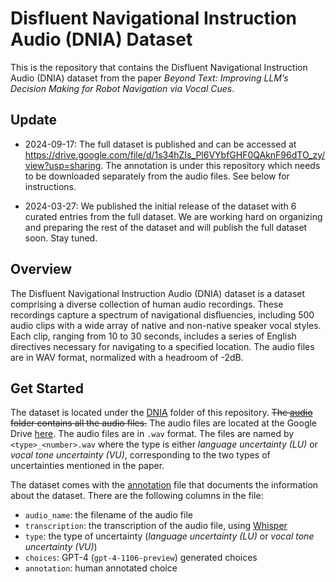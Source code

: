 # Disfluent Navigational Instruction Audio (DNIA) Dataset

This is the repository that contains the Disfluent Navigational Instruction Audio (DNIA) dataset from the paper _Beyond Text: Improving LLM’s Decision Making for Robot Navigation via Vocal Cues_.

## Update

* 2024-09-17: The full dataset is published and can be accessed at <https://drive.google.com/file/d/1s34hZIs_Pl6VYbfGHF0QAknF96dTO_zy/view?usp=sharing>. The annotation is under this repository which needs to be downloaded separately from the audio files. See below for instructions.

* 2024-03-27: We published the initial release of the dataset with 6 curated entries from the full dataset. We are working hard on organizing and preparing the rest of the dataset and will publish the full dataset soon. Stay tuned.

## Overview

The Disfluent Navigational Instruction Audio (DNIA) dataset is a dataset comprising a diverse collection of human
audio recordings. These recordings capture a spectrum of
navigational disfluencies, including 500 audio clips with a wide array of native and non-native speaker vocal styles. Each clip, ranging from 10 to
30 seconds, includes a series of English directives necessary for navigating to a specified location. The audio files
are in WAV format, normalized with a headroom of -2dB.

## Get Started

The dataset is located under the [DNIA](./DNIA/) folder of this repository. ~~The [audio](./DNIA/audio/) folder contains all the audio files.~~ The audio files are located at the Google Drive [here](https://drive.google.com/file/d/1s34hZIs_Pl6VYbfGHF0QAknF96dTO_zy/view?usp=sharing). The audio files are in `.wav` format. The files are named by `<type>_<number>.wav` where the type is either _language uncertainty (LU)_ or _vocal tone uncertainty (VU)_, corresponding to the two types of uncertainties mentioned in the paper.

The dataset comes with the [annotation](./DNIA/annotation.csv) file that documents the information about the dataset. There are the following columns in the file:

* `audio_name`: the filename of the audio file
* `transcription`: the transcription of the audio file, using [Whisper](https://arxiv.org/abs/2212.04356)
* `type`: the type of uncertainty (_language uncertainty (LU)_ or _vocal tone uncertainty (VU)_)
* `choices`: GPT-4 (`gpt-4-1106-preview`) generated choices
* `annotation`: human annotated choice
